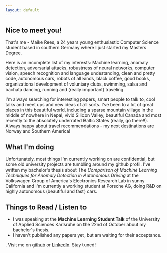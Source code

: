 ```yaml
---
layout: default
---
```


## Nice to meet you!
That's me - Maike Rees, a 24 years young enthusiastic Computer Science student based in southern Germany where I just started my Masters Degree. 

Here is an incomplete list of my interests: Machine learning, anomaly detection, adversarial attacks, robustness of neural networks, computer vision, speech recognition and language undestanding, clean and pretty code, autonomous cars, robots of all kinds, black coffee, good books, organizational development of voluntary clubs, swimming, salsa and bachata dancing, running and (really important) traveling.  

I'm always searching for interesting papers, smart people to talk to, cool talks and meet ups ańd new ideas of all sorts. I've been to a lot of great places in this beautiful world, including a sparse mountain village in the middle of nowhere in Nepal, vivid Silicon Valley, beautiful Canada and most recently to the absolutely underrated Baltic States (really, go there!!). Always happy about travel recommendations - my next destinations are Norway and Southern America!

## What I'm doing
Unfortunately, most things I'm currently working on are confidential, but some old university projects are tumbling around my github profil. I've written my bachelor's thesis about The _Comparison of Machine Learning Techniques for Anomaly Detection in Autonomous Driving_ at the Volkswagen Group of America's Electronics Research Lab in sunny California and I'm currently a working student at Porsche AG, doing R&D on highly autonomous (beautiful and fast) cars.

## Things to Read / Listen to
*   I was speaking at the **Machine Learning Student Talk** of the University of Applied Sciences Karlsruhe on the 22nd of October about my bachelor's thesis.
*   I haven't published any papers yet, but am waiting for their acceptance.

.
Visit me on [github](https://github.com/maikefer) or [LinkedIn](https://www.linkedin.com/in/maike-rees-8b6103150).
Stay tuned! 

